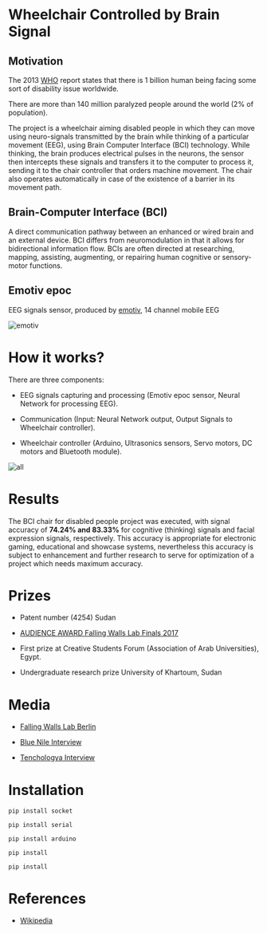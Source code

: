 # Wheelchair Controlled by Brain Signal

## Motivation

The 2013 [WHO](https://www.who.int/) report states that there is 1 billion human being facing some sort of disability
issue worldwide.

There are more than 140 million paralyzed people around the world (2% of population).

The project is a wheelchair aiming disabled people in which they can move using neuro-signals transmitted by the brain
while thinking of a particular movement (EEG), using Brain Computer Interface (BCI) technology. While thinking, 
the brain produces electrical pulses in the neurons, the sensor then intercepts these signals and transfers it to 
the computer to process it, sending it to the chair controller that orders machine movement. The chair also operates 
automatically in case of the existence of a barrier in its movement path.

## Brain-Computer Interface (BCI)

A direct communication pathway between an enhanced or wired brain and an external device. 
BCI differs from neuromodulation in that it allows for bidirectional information flow. 
BCIs are often directed at researching, mapping, assisting, augmenting, or repairing human cognitive or sensory-motor 
functions.

## Emotiv epoc

EEG signals sensor, produced by [emotiv](https://emotiv.com), 14 channel mobile EEG

![emotiv](https://github.com/montaserFath/Wheelchair-controlled-by-Brain-Signal/blob/master/images/emotiv.png)


# How it works?

There are three components:

- EEG signals capturing and processing (Emotiv epoc sensor, Neural Network for processing EEG).

- Communication (Input: Neural Network output, Output Signals to Wheelchair controller).

- Wheelchair controller (Arduino, Ultrasonics sensors, Servo motors, DC motors and Bluetooth module).


![all](https://github.com/montaserFath/Wheelchair-controlled-by-Brain-Signal/blob/master/images/bci.png)

# Results

The BCI chair for disabled people project was executed, with signal accuracy of **74.24% and 83.33%** for cognitive (thinking) signals and facial expression signals, respectively. This accuracy is appropriate for electronic gaming, educational and showcase systems, nevertheless this accuracy is subject to enhancement and further research to serve for optimization of a project which needs maximum accuracy.

# Prizes

- Patent number (4254) Sudan 

- [AUDIENCE AWARD Falling Walls Lab Finals 2017](https://falling-walls.com/lab/young-innovators-of-the-year-2017/winner2017-montaser-mohammedalamen)

- First prize at Creative Students Forum (Association of Arab Universities), Egypt.

- Undergraduate research prize University of Khartoum, Sudan

# Media

- [Falling Walls Lab Berlin](https://youtu.be/ZpqypVq8Qgo)

- [Blue Nile Interview](https://youtu.be/dvuIe8c-Xac)

- [Tenchologya Interview](https://www.youtube.com/watch?v=LN_7vt4fjq4&t=7s)

# Installation 

`pip install socket`

`pip install serial`

`pip install arduino`

`pip install` 

`pip install`

# References

- [Wikipedia](https://en.wikipedia.org/wiki/Brain%E2%80%93computer_interface)
 
